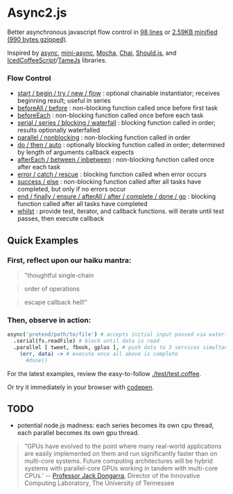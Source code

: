 # Async2.js

Better asynchronous javascript flow control in [98 lines](https://github.com/mikesmullin/async2/blob/stable/js/async2.js) or [2.59KB minified (990 bytes gzipped)](https://raw.github.com/mikesmullin/async2/stable/js/async2.min.js).

Inspired by [async](https://github.com/caolan/async),
[mini-async](https://github.com/mikesmullin/mini-async),
[Mocha](https://github.com/visionmedia/mocha),
[Chai](https://github.com/chaijs/chai),
[Should.js](https://github.com/visionmedia/should.js/), and
[IcedCoffeeScript](http://maxtaco.github.com/coffee-script/)/[TameJs](http://tamejs.org/)
libraries.

### Flow Control

* [start / begin / try / new / flow](#find-examples-in-the-tests) : optional chainable instantiator; receives beginning result; useful in series
* [beforeAll / before](#find-examples-in-the-tests) : non-blocking function called once before first task
* [beforeEach](#find-examples-in-the-tests) : non-blocking function called once before each task
* [serial / series / blocking / waterfall](#find-examples-in-the-tests) : blocking function called in order; results optionally waterfalled
* [parallel / nonblocking](#find-examples-in-the-tests) : non-blocking function called in order
* [do / then / auto](#find-examples-in-the-tests) : optionally blocking function called in order; determined by length of arguments callback expects
* [afterEach / between / inbetween](#find-examples-in-the-tests) : non-blocking function called once after each task
* [error / catch / rescue](#find-examples-in-the-tests) : blocking function called when error occurs
* [success / else](#find-examples-in-the-tests) : non-blocking function called after all tasks have completed, but only if no errors occur
* [end / finally / ensure / afterAll / after / complete / done / go](#find-examples-in-the-tests) : blocking function called after all tasks have completed
* [whilst](#find-examples-in-the-tests) : provide test, iterator, and callback functions. will iterate until test passes, then execute callback

## Quick Examples

### First, reflect upon our haiku mantra:

> "thoughtful single-chain

> order of operations

> escape callback hell!"

<a name="find-examples-in-the-tests" />

### Then, observe in action:

```coffeescript
async('pretend/path/to/file') # accepts initial input passed via waterfall to serial
  .serial(fs.readFile) # block until data is read
  .parallel [ tweet, fbook, gplus ], # push data to 3 services simultaneously
    (err, data) -> # execute once all above is complete
      #done()
```

For the latest examples, review the easy-to-follow [./test/test.coffee](https://github.com/mikesmullin/async2/blob/stable/test/test.coffee).

Or try it immediately in your browser with [codepen](http://codepen.io/mikesmullin/pen/tscfD).

TODO
----

* potential node.js madness: each series becomes its own cpu thread, each parallel becomes its own gpu thread.

> "GPUs have evolved to the point where many real-world applications are easily implemented on them and run significantly faster than on multi-core systems. Future computing architectures will be hybrid systems with parallel-core GPUs working in tandem with multi-core CPUs.'
-- [Professor Jack Dongarra](http://www.nvidia.com/object/what-is-gpu-computing.html),
Director of the Innovative Computing Laboratory,
The University of Tennessee
